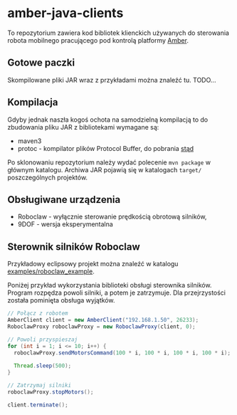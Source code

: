amber-java-clients
==================

To repozytorium zawiera kod bibliotek klienckich używanych do sterowania robota mobilnego pracującego pod kontrolą platformy [Amber](https://github.com/kgadek/Amber).

## Gotowe paczki

Skompilowane pliki JAR wraz z przykładami można znaleźć tu. TODO...


## Kompilacja

Gdyby jednak naszła kogoś ochota na samodzielną kompilacją to do zbudowania pliku JAR z bibliotekami wymagane są:
- maven3
- protoc - kompilator plików Protocol Buffer, do pobrania [stąd](https://code.google.com/p/protobuf/)

Po sklonowaniu repozytorium należy wydać polecenie `mvn package` w głównym katalogu. Archiwa JAR pojawią się w katalogach `target/` poszczególnych projektów.


## Obsługiwane urządzenia

- Roboclaw - wyłącznie sterowanie prędkością obrotową silników,
- 9DOF - wersja eksperymentalna

## Sterownik silników Roboclaw

Przykładowy eclipsowy projekt można znaleźć w katalogu [examples/roboclaw_example](examples/roboclaw_example).

Poniżej przykład wykorzystania biblioteki obsługi sterownika silników. Program rozpędza powoli silniki, a potem je zatrzymuje. Dla przejrzystości została pominięta obsługa wyjątków.

```java
// Połącz z robotem
AmberClient client = new AmberClient("192.168.1.50", 26233);
RoboclawProxy roboclawProxy = new RoboclawProxy(client, 0);

// Powoli przyspieszaj
for (int i = 1; i <= 10; i++) {
  roboclawProxy.sendMotorsCommand(100 * i, 100 * i, 100 * i, 100 * i);
  
  Thread.sleep(500);
}

// Zatrzymaj silniki
roboclawProxy.stopMotors();

client.terminate();
```

